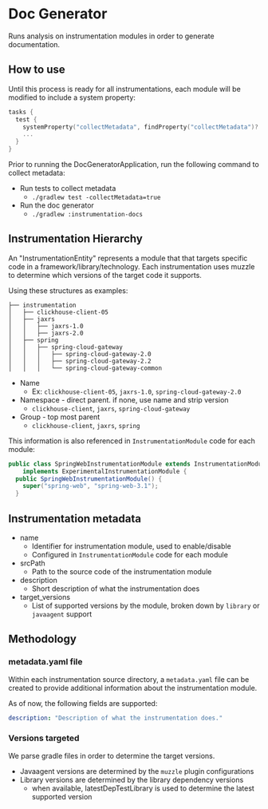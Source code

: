 # Doc Generator

Runs analysis on instrumentation modules in order to generate documentation.

## How to use

Until this process is ready for all instrumentations, each module will be modified to include a
system property:

```kotlin
tasks {
  test {
    systemProperty("collectMetadata", findProperty("collectMetadata")?.toString() ?: "false")
    ...
  }
}
```

Prior to running the DocGeneratorApplication, run the following command to collect metadata:

* Run tests to collect metadata
  * `./gradlew test -collectMetadata=true`
* Run the doc generator
  * `./gradlew :instrumentation-docs`


## Instrumentation Hierarchy

An "InstrumentationEntity" represents a module that that targets specific code in a framework/library/technology.
Each instrumentation uses muzzle to determine which versions of the target code it supports.

Using these structures as examples:

```
├── instrumentation
│   ├── clickhouse-client-05
│   ├── jaxrs
│   │   ├── jaxrs-1.0
│   │   ├── jaxrs-2.0
│   ├── spring
│   │   ├── spring-cloud-gateway
│   │   │   ├── spring-cloud-gateway-2.0
│   │   │   ├── spring-cloud-gateway-2.2
│   │   │   └── spring-cloud-gateway-common
```

* Name
  * Ex: `clickhouse-client-05`, `jaxrs-1.0`, `spring-cloud-gateway-2.0`
* Namespace - direct parent. if none, use name and strip version
  * `clickhouse-client`, `jaxrs`, `spring-cloud-gateway`
* Group - top most parent
  * `clickhouse-client`, `jaxrs`, `spring`

This information is also referenced in `InstrumentationModule` code for each module:

```java
public class SpringWebInstrumentationModule extends InstrumentationModule
    implements ExperimentalInstrumentationModule {
  public SpringWebInstrumentationModule() {
    super("spring-web", "spring-web-3.1");
  }
```

## Instrumentation metadata

* name
  * Identifier for instrumentation module, used to enable/disable
  * Configured in `InstrumentationModule` code for each module
* srcPath
  * Path to the source code of the instrumentation module
* description
  * Short description of what the instrumentation does
* target_versions
  * List of supported versions by the module, broken down by `library` or `javaagent` support

## Methodology

### metadata.yaml file

Within each instrumentation source directory, a `metadata.yaml` file can be created to provide
additional information about the instrumentation module.

As of now, the following fields are supported:

```yaml
description: "Description of what the instrumentation does."
```

### Versions targeted

We parse gradle files in order to determine the target versions.

- Javaagent versions are determined by the `muzzle` plugin configurations
- Library versions are determined by the library dependency versions
  - when available, latestDepTestLibrary is used to determine the latest supported version
